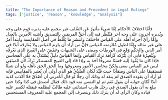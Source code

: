 ```yaml
---
title: "The Importance of Reason and Precedent in Legal Rulings"
tags: ['justice', 'reason', 'knowledge', "analysis"]
---
```


 فأمَّا اختلافُ الأحكام إمَّا شيءٌ مأثورٌ عَنِ السَّلف غير مجمع عليه يدبره قوم على وجه ويُدبره آخرون على وجه آخر فيُنْظُر فيه إلى أَحَقِّ الفريقين بالتصديق وأشبه الأمرين بالعدل وإمَّا رأيٌ أجراه أهله على القياس فاختلفَ وانتشَرَ ما يَغْلَطُ في أصل المقايسة وابتدأ أمرٌ على غير مثاله وإمَّا لطول مُلازمته القياس فإنَّ من أراد أن يلزم القياس ولا يُفارقه أبدًا في أمر الدين والحكْمِ وَقَعَ في الورطات ومضى على الشبهات وغمُضَ على القَبيحِ الذِي يَعْرِفُه ويُبْصِرُهُ فأبى أن يَتْرُكه كَرَاهة ترك القياس وإنما القياسُ دليلٌ يُسْتَدَلُّ به على المحاسن فإذا كان ما يَقُودُ إليه حَسَنًا معروفًا أخذ به وإذا قاد إلى القبيح المستنكر تُرِكَ لأن المبتَغِي ليس غير القياس يبغي ولكنَّ محاسن الأمور ومعروفها وما ألحق الحق بأهله  ولو أن شيئًا مُستقيمًا على الناس ومنقادًا حيث قُيِّدَ لكان الصِّدْقُ هو الذي أولى أن يُعتبر بالمقاييس فإنه لو أراد أن يقوده الصدق لم ينقد له وذلك أن رجلًا لو قال أتأمرني أن أصْدُقَ فلا أكذب كذبة أبدًا لَكان جوابه أن يقول نَعَم ثم لو التمس منه قود ذلك فقال أتصدق في كذا وكذا حتى يبلغ به أن يقول الصدق في رجل هارب استدلني عليه طالبٌ ليظلمه فيقتله لكسر عليه قياده  وكان الرأي له أن يترك ذلك وينصرف إلى المجمع عليه المعروف المستحسن
